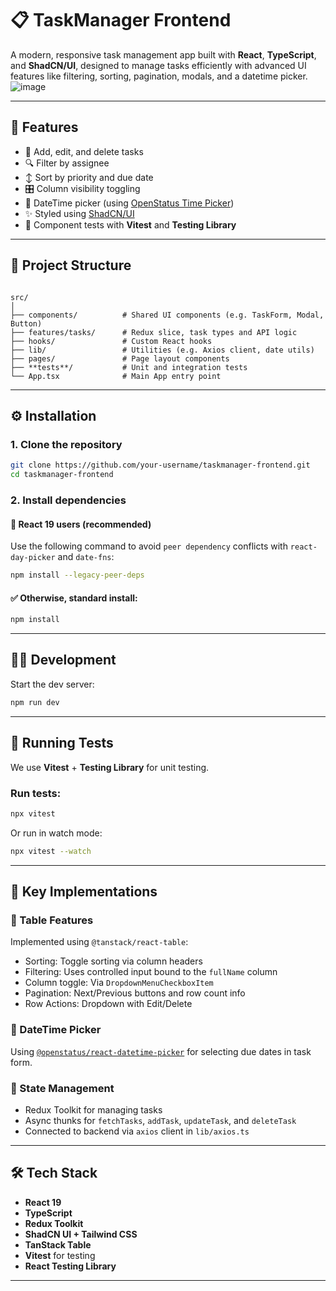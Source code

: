 # 📋 TaskManager Frontend

A modern, responsive task management app built with **React**, **TypeScript**, and **ShadCN/UI**, designed to manage tasks efficiently with advanced UI features like filtering, sorting, pagination, modals, and a datetime picker.
![image](https://github.com/user-attachments/assets/1a7d863f-8c5d-4b56-a5ca-98009ee6beca)

---

## 🚀 Features

- 🧾 Add, edit, and delete tasks
- 🔍 Filter by assignee
- ↕️ Sort by priority and due date
- 🎛 Column visibility toggling
- 📆 DateTime picker (using [OpenStatus Time Picker](https://time.openstatus.dev/))
- ✨ Styled using [ShadCN/UI](https://ui.shadcn.dev/)
- 🧪 Component tests with **Vitest** and **Testing Library**

---

## 📁 Project Structure

```

src/
│
├── components/          # Shared UI components (e.g. TaskForm, Modal, Button)
├── features/tasks/      # Redux slice, task types and API logic
├── hooks/               # Custom React hooks
├── lib/                 # Utilities (e.g. Axios client, date utils)
├── pages/               # Page layout components
├── **tests**/           # Unit and integration tests
└── App.tsx              # Main App entry point

````

---

## ⚙️ Installation

### 1. Clone the repository

```bash
git clone https://github.com/your-username/taskmanager-frontend.git
cd taskmanager-frontend
````

### 2. Install dependencies

#### 🛑 React 19 users (recommended)

Use the following command to avoid `peer dependency` conflicts with `react-day-picker` and `date-fns`:

```bash
npm install --legacy-peer-deps
```

#### ✅ Otherwise, standard install:

```bash
npm install
```

---

## 🧑‍💻 Development

Start the dev server:

```bash
npm run dev
```

---

## 🧪 Running Tests

We use **Vitest** + **Testing Library** for unit testing.

### Run tests:

```bash
npx vitest
```

Or run in watch mode:

```bash
npx vitest --watch
```

---

## 🔑 Key Implementations

### 🧱 Table Features

Implemented using `@tanstack/react-table`:

* Sorting: Toggle sorting via column headers
* Filtering: Uses controlled input bound to the `fullName` column
* Column toggle: Via `DropdownMenuCheckboxItem`
* Pagination: Next/Previous buttons and row count info
* Row Actions: Dropdown with Edit/Delete

### 📆 DateTime Picker

Using [`@openstatus/react-datetime-picker`](https://time.openstatus.dev/) for selecting due dates in task form.

### 🧠 State Management

* Redux Toolkit for managing tasks
* Async thunks for `fetchTasks`, `addTask`, `updateTask`, and `deleteTask`
* Connected to backend via `axios` client in `lib/axios.ts`

---

## 🛠 Tech Stack

* **React 19**
* **TypeScript**
* **Redux Toolkit**
* **ShadCN UI + Tailwind CSS**
* **TanStack Table**
* **Vitest** for testing
* **React Testing Library**

---
